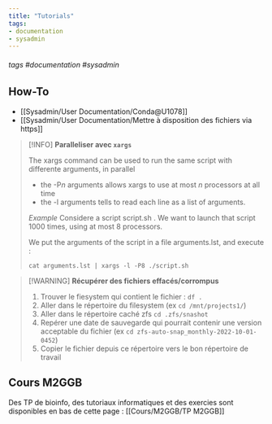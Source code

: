 ```yaml
---
title: "Tutorials"
tags:
- documentation
- sysadmin
---
```


###### tags #documentation #sysadmin

## How-To

- [[Sysadmin/User Documentation/Conda@U1078]]
- [[Sysadmin/User Documentation/Mettre à disposition des fichiers via https]]

> [!INFO] **Paralleliser avec `xargs`**
> 
> The xargs command can be used to run the same script with differente arguments, in parallel
> - the -P*n* arguments allows xargs to use at most *n* processors at all time
> - the -l arguments tells to read each line as a list of arguments.
> 
> *Example*
> Considere a script script.sh . We want to launch that script 1000 times, using at most 8 processors.
> 
> We put the arguments of the script in a file arguments.lst, and execute :
> 
> `cat arguments.lst | xargs -l -P8 ./script.sh`

> [!WARNING] **Récupérer des fichiers effacés/corrompus**
> 
> 1. Trouver le fiesystem qui contient le fichier : `df .`
> 2. Aller dans le répertoire du filesystem (ex `cd /mnt/projects1/`)
> 3. Aller dans le répertoire caché zfs `cd .zfs/snashot`
> 4. Repérer une date de sauvegarde qui pourrait contenir une version acceptable du fichier (ex `cd zfs-auto-snap_monthly-2022-10-01-0452`)
> 5. Copier le fichier depuis ce répertoire vers le bon répertoire de travail

## Cours M2GGB

Des TP de bioinfo, des tutoriaux informatiques et des exercies sont disponibles en bas de cette page : [[Cours/M2GGB/TP M2GGB]]
